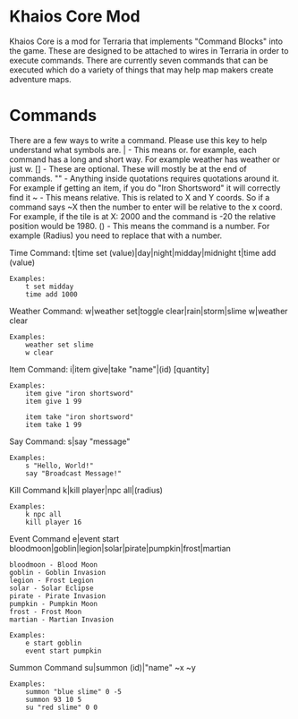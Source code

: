 # Khaios Core Mod
 Khaios Core is a mod for Terraria that implements "Command Blocks" into the game. These are designed to be attached to wires in Terraria in order to execute commands. There are currently seven commands that can be executed which do a variety of things that may help map makers create adventure maps. 
 
# Commands

There are a few ways to write a command. Please use this key to help understand what symbols are.
|	- This means or. for example, each command has a long and short way. For example weather has weather or just w.
[]	- These are optional. These will mostly be at the end of commands.
""	- Anything inside quotations requires quotations around it. For example if getting an item, if you do "Iron Shortsword" it will correctly find it
~	- This means relative. This is related to X and Y coords. So if a command says ~X then the number to enter will be relative to the x coord. For example, if the tile is at X: 2000 and the command is -20 the relative position would be 1980.
()	- This means the command is a number. For example (Radius) you need to replace that with a number.

Time Command:
	t|time set (value)|day|night|midday|midnight
	t|time add (value)

	Examples:
		t set midday
		time add 1000

Weather Command:
	w|weather set|toggle clear|rain|storm|slime
	w|weather clear

	Examples:
		weather set slime
		w clear

Item Command:
	i|item give|take "name"|(id) [quantity]

	Examples:
		item give "iron shortsword"
		item give 1 99

		item take "iron shortsword"
		item take 1 99

Say Command:
	s|say "message"

	Examples:
		s "Hello, World!"
		say "Broadcast Message!"

Kill Command
	k|kill player|npc all|(radius)

	Examples:
		k npc all
		kill player 16

Event Command
	e|event start bloodmoon|goblin|legion|solar|pirate|pumpkin|frost|martian

	bloodmoon - Blood Moon
	goblin - Goblin Invasion
	legion - Frost Legion
	solar - Solar Eclipse
	pirate - Pirate Invasion
	pumpkin - Pumpkin Moon
	frost - Frost Moon
	martian - Martian Invasion

	Examples:
		e start goblin
		event start pumpkin


Summon Command
	su|summon (id)|"name" ~x ~y

	Examples:
		summon "blue slime" 0 -5
		summon 93 10 5
		su "red slime" 0 0
